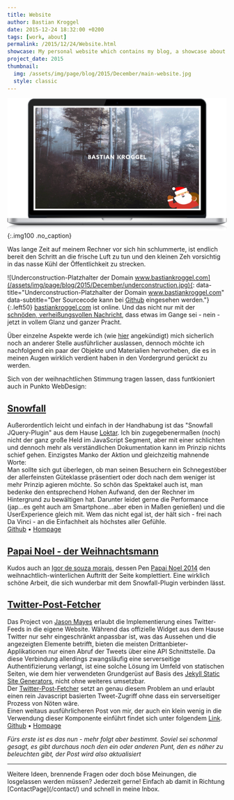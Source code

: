 ```yaml
---
title: Website
author: Bastian Kroggel
date: 2015-12-24 18:32:00 +0200
tags: [work, about]
permalink: /2015/12/24/Website.html
showcase: My personal website which contains my blog, a showcase about my work and some information about the person behind the project. This post collects most of the resources that are implemented in this site and gets updated regularly.
project_date: 2015
thumbnail:
  img: /assets/img/page/blog/2015/December/main-website.jpg
  style: classic
---
```

![Website on MacBook Screen](/assets/img/page/blog/2015/December/main-website-mockup.jpg)
{:.img100 .no_caption}

Was lange Zeit auf meinem Rechner vor sich hin schlummerte, ist endlich bereit den Schritt an die frische Luft zu tun und den kleinen Zeh vorsichtig in das nasse Kühl der Öffentlichkeit zu strecken.
<!-- more -->

![Underconstruction-Platzhalter der Domain www.bastiankroggel.com](/assets/img/page/blog/2015/December/underconstruction.jpg){: data-title="Underconstruction-Platzhalter der Domain www.bastiankroggel.com" data-subtitle="Der Sourcecode kann bei [Github](https://github.com/bkroggel/home) eingesehen werden."}
{:.left50}
[bastiankroggel.com](http://bastiankroggel.com) ist online. Und das nicht nur mit der [schnöden, verheißungsvollen Nachricht](https://github.com/bkroggel/home), dass etwas im Gange sei - nein - jetzt in vollem Glanz und ganzer Pracht.

Über einzelne Aspekte werde ich (wie [hier](/2015/12/24/Hallo-Welt-und-ein-README.html) angekündigt) mich sicherlich noch an anderer Stelle ausführlicher auslassen, dennoch möchte ich nachfolgend ein paar der Objekte und Materialien hervorheben, die es in meinen Augen wirklich verdient haben in den Vordergrund gerückt zu werden.

Sich von der weihnachtlichen Stimmung tragen lassen, dass funtkioniert auch in Punkto WebDesign:

## [Snowfall](https://github.com/loktar00/JQuery-Snowfall)
Außerordentlich leicht und einfach in der Handhabung ist das "Snowfall JQuery-Plugin" aus dem Hause [Loktar](https://github.com/loktar00). Ich bin zugegebenermaßen (noch) nicht der ganz große Held im JavaScript Segment, aber mit einer schlichten und dennoch mehr als verständlichen Dokumentation kann im Prinzip nichts schief gehen. Einzigstes Manko der Aktion und gleichzeitig mahnende Worte:  
Man sollte sich gut überlegen, ob man seinen Besuchern ein Schnegestöber der allerfeinsten Güteklasse präsentiert oder doch nach dem weniger ist mehr Prinzip agieren möchte. So schön das Spektakel auch ist, man bedenke den entsprechend Hohen Aufwand, den der Rechner im Hintergrund zu bewältigen hat. Darunter leidet gerne die Performance (jap...es geht auch am Smartphone...aber eben in Maßen genießen) und die UserExperience gleich mit. Wem das nicht egal ist, der hält sich - frei nach Da Vinci - an die Einfachheit als höchstes aller Gefühle.  
[Github](https://github.com/loktar00/JQuery-Snowfall) • [Hompage](http://www.somethinghitme.com/2012/12/08/snowfall-1-6/)

## [Papai Noel - der Weihnachtsmann](http://codepen.io/igordesouzamorais/pen/MYyVXQ)
Kudos auch an [Igor de souza morais](http://codepen.io/igordesouzamorais/), dessen Pen [Papai Noel 2014](http://codepen.io/igordesouzamorais/pen/MYyVXQ) den weihnachtlich-winterlichen Auftritt der Seite komplettiert. Eine wirklich schöne Arbeit, die sich wunderbar mit dem Snowfall-Plugin verbinden lässt.

## [Twitter-Post-Fetcher](http://www.jasonmayes.com/projects/twitterApi)

Das Project von [Jason Mayes](http://www.jasonmayes.com/) erlaubt die Implementierung eines Twitter-Feeds in die eigene Website. Während das offizielle Widget aus dem Hause Twitter nur sehr eingeschränkt anpassbar ist, was das Aussehen und die angezeigten Elemente betrifft, bieten die meisten Drittanbieter-Applikationen nur einen Abruf der Tweets über eine API Schnittstelle. Da diese Verbindung allerdings zwangsläufig eine serverseitige Authentifizierung verlangt, ist eine solche Lösung im Umfeld von statischen Seiten, wie dem hier verwendeten Grundgerüst auf Basis des [Jekyll Static Site Generators](http://jekyllrb.com/), nicht ohne weiteres umsetzbar.  
Der [Twitter-Post-Fetcher](http://www.jasonmayes.com/projects/twitterApi) setzt an genau diesem Problem an und erlaubt einen rein Javascript basierten Tweet-Zugriff ohne dass ein serverseitiger Prozess von Nöten wäre.  
Einen weitaus ausführlicheren Post von mir, der auch ein klein wenig in die Verwendung dieser Komponente einführt findet sich unter folgendem [Link](http://www.bastiankroggel.com/2016/03/25/The-static-way-of-presenting-your-tweets.html).  
[Github](https://github.com/jasonmayes/Twitter-Post-Fetcher) • [Hompage](http://www.jasonmayes.com/)

*Fürs erste ist es das nun - mehr folgt aber bestimmt. Soviel sei schonmal gesagt, es gibt durchaus noch den ein oder anderen Punt, den es näher zu beleuchten gibt, der Post wird also aktualisiert*
<hr>
Weitere Ideen, brennende Fragen oder doch böse Meinungen, die losgelassen werden müssen? Jederzeit gerne! Einfach ab damit in Richtung [ContactPage](/contact/) und schnell in meine Inbox.
